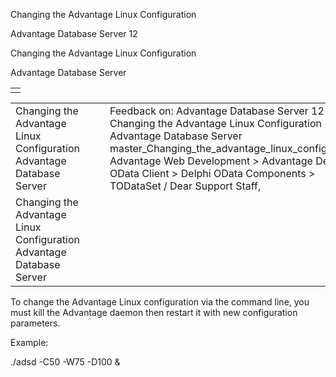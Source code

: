 Changing the Advantage Linux Configuration




Advantage Database Server 12  

Changing the Advantage Linux Configuration

Advantage Database Server

|  |
| --- |
|  |

|  |  |  |  |  |
| --- | --- | --- | --- | --- |
| Changing the Advantage Linux Configuration  Advantage Database Server |  |  | Feedback on: Advantage Database Server 12 - Changing the Advantage Linux Configuration Advantage Database Server master\_Changing\_the\_advantage\_linux\_configuration Advantage Web Development > Advantage Delphi OData Client > Delphi OData Components > TODataSet / Dear Support Staff, |  |
| Changing the Advantage Linux Configuration  Advantage Database Server |  |  |  |  |

To change the Advantage Linux configuration via the command line, you must kill the Advantage daemon then restart it with new configuration parameters.

Example:

./adsd -C50 -W75 -D100 &